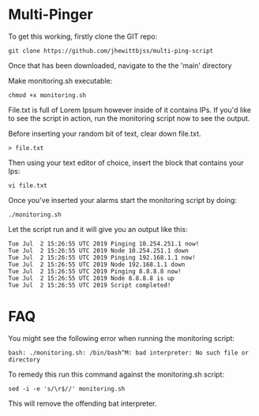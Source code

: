 # Multi-Pinger 

To get this working, firstly clone the GIT repo:

`git clone https://github.com/jhewittbjss/multi-ping-script`

Once that has been downloaded, navigate to the the 'main' directory

Make monitoring.sh executable:

`chmod +x monitoring.sh`

File.txt is full of Lorem Ipsum however inside of it contains IPs. If you'd like to see the script in action, run the monitoring script now to see the output.

Before inserting your random bit of text, clear down file.txt.

` > file.txt `

Then using your text editor of choice, insert the block that contains your Ips:

`vi file.txt`

Once you've inserted your alarms start the monitoring script by doing:

`./monitoring.sh`

Let the script run and it will give you an output like this:

```
Tue Jul  2 15:26:55 UTC 2019 Pinging 10.254.251.1 now!
Tue Jul  2 15:26:55 UTC 2019 Node 10.254.251.1 down
Tue Jul  2 15:26:55 UTC 2019 Pinging 192.168.1.1 now!
Tue Jul  2 15:26:55 UTC 2019 Node 192.168.1.1 down
Tue Jul  2 15:26:55 UTC 2019 Pinging 8.8.8.8 now!
Tue Jul  2 15:26:55 UTC 2019 Node 8.8.8.8 is up
Tue Jul  2 15:26:55 UTC 2019 Script completed!
```

FAQ
====
You might see the following error when running the monitoring script:

`bash: ./monitoring.sh: /bin/bash^M: bad interpreter: No such file or directory`

To remedy this run this command against the monitoring.sh script:

`sed -i -e 's/\r$//' monitoring.sh` 

This will remove the offending bat interpreter.